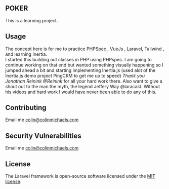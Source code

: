 
## POKER

This is a learning project. 

## Usage

The concept here is for me to practice PHPSpec , VueJs , Laravel, Tailwind , and learning Inertia.   
I started this building out classes in PHP using PHPspec.  I am going to continue working on that end but wanted something visually happening so I jumped ahead a bit and starting implementing Inertia.js (used alot of the Inertia.js demo project PingCRM to get me up to speed) _Thank you Jonathan Reinink @Reinink_ for all your hard work there.   Also want to give a shout out to the man the myth, the legend Jeffery Way @laracast.  Without his videos and hard work I would have never been able to do any of this.   


## Contributing

Email me [colin@colinmichaels.com](mailto::colin@colinmichaels.com?subject=poker_project)

## Security Vulnerabilities

Email me [colin@colinmichaels.com](mailto::colin@colinmichaels.com?subject=poker_project_security_issues)

## License

The Laravel framework is open-source software licensed under the [MIT license](https://opensource.org/licenses/MIT).
